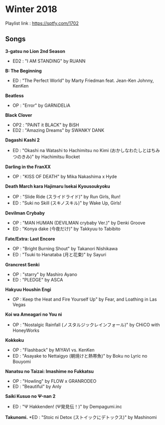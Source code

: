 # Winter 2018

Playlist link : https://sptfy.com/1702

## Songs

**3-gatsu no Lion 2nd Season**
* ED2 : "I AM STANDING" by RUANN

**B: The Beginning**
* ED : "The Perfect World" by Marty Friedman feat. Jean-Ken Johnny, KenKen

**Beatless**
* OP : "Error" by GARNiDELiA

**Black Clover**
* OP2 : "PAiNT it BLACK" by BiSH
* ED2 : "Amazing Dreams" by SWANKY DANK

**Dagashi Kashi 2**
* ED : "Okashi na Watashi to Hachimitsu no Kimi (おかしなわたしとはちみつのきみ)" by Hachimitsu Rocket

**Darling in the FranXX**
* OP : "KISS OF DEATH" by Mika Nakashima x Hyde

**Death March kara Hajimaru Isekai Kyousoukyoku**
* OP : "Slide Ride (スライドライド)" by Run Girls, Run!
* ED : "Suki no Skill (スキノスキル)" by Wake Up, Girls!

**Devilman Crybaby**
* OP : "MAN HUMAN (DEVILMAN crybaby Ver.)" by Denki Groove
* ED : "Konya dake (今夜だけ)" by Takkyuu to Tabibito

**Fate/Extra: Last Encore**
* OP : "Bright Burning Shout" by Takanori Nishikawa
* ED : "Tsuki to Hanataba (月と花束)" by Sayuri

**Grancrest Senki**
* OP : "starry" by Mashiro Ayano
* ED : "PLEDGE" by ASCA

**Hakyuu Houshin Engi**
* OP : Keep the Heat and Fire Yourself Up" by Fear, and Loathing in Las Vegas

**Koi wa Ameagari no You ni**
* OP : "Nostalgic Rainfall (ノスタルジックレインフォール)" by CHiCO with HoneyWorks

**Kokkoku**
* OP : "Flashback" by MIYAVI vs. KenKen
* ED : "Asayake to Nettaigyo (朝焼けと熱帯魚)" by Boku no Lyric no Bouyomi

**Nanatsu no Taizai: Imashime no Fukkatsu**
* OP : "Howling" by FLOW x GRANRODEO
* ED : "Beautiful" by Anly

**Saiki Kusuo no Ψ-nan 2**
* ED : "Ψ Hakkenden! (Ψ発見伝！)" by Dempagumi.inc

**Takunomi.**
*ED : "Stoic ni Detox (ストイックにデトックス)" by Mashinomi